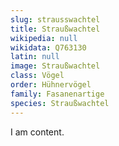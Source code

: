 ```yaml
---
slug: strausswachtel
title: Straußwachtel
wikipedia: null
wikidata: Q763130
latin: null
image: Straußwachtel
class: Vögel
order: Hühnervögel
family: Fasanenartige
species: Straußwachtel
---
```


I am content.
